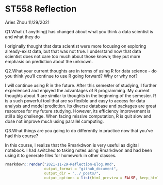 ST558 Reflection
================
Aries Zhou
11/29/2021

Q1.What (if anything) has changed about what you think a data scientist
is and what they do

I originally thought that data scientist were more focusing on exploring
already-exist data, but that was not true. I understand now that data
scientist does not care too much about those known; they put more
emphasis on prediction about the unknown.

Q2.What your current thoughts are in terms of using R for data science -
do you think you’ll continue to use R going forward? Why or why not?

I will continue using R in the future. After this semester of studying,
I further experienced and enjoyed the advantages of R programming. My
current thoughts about R are similar to thoughts in the beginning of the
semester. R is a such powerful tool that are so flexible and easy to
access for data analysis and model prediction. Its diverse database and
packages are great resources for my future studying. However, its
efficiency improvement is still a big challenge. When facing missive
computation, R is quit slow and dose not improve much using parallel
computing.

Q3.What things are you going to do differently in practice now that
you’ve had this course?

In this course, I realize that the Rmarkdwon is very useful as digital
notebook. I had switched to taking notes using Rmarkdwon and had been
using it to generate files for homework in other classes.

``` r
rmarkdown::render("2021-11-29-Reflection-Blog.Rmd", 
                  output_format = "github_document", 
                  output_dir = "../_posts/",
                  output_options = list(html_preview = FALSE, keep_html=FALSE))
```
